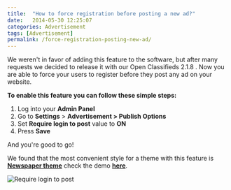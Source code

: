```yaml
---
title:  "How to force registration before posting a new ad?"
date:   2014-05-30 12:25:07
categories: Advertisement
tags: [Advertisement]
permalink: /force-registration-posting-new-ad/
---
```

We weren't in favor of adding this feature to the software, but after many requests we decided to release it with our Open Classifieds 2.1.8 . Now you are able to force your users to register before they post any ad on your website. 

**To enable this feature you can follow these simple steps:** 

1. Log into your **Admin Panel** 
2. Go to **Settings** > **Advertisement > Publish Options** 
3. Set **Require login to post** value to **ON** 
4. Press **Save** 

And you're good to go! 

We found that the most convenient style for a theme with this feature is **[Newspaper theme](http://market.open-classifieds.com/themes/newspaper.html)** check the demo **[here](http://market.open-classifieds.com/themes/demo/newspaper.html)**. 

![Require login to post](http://open-classifieds.com/wp-content/uploads/2014/05/Require-login-to-post.png)

